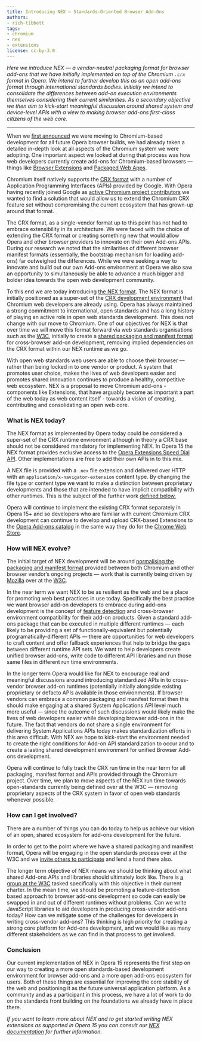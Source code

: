 ```yaml
---
title: Introducing NEX — Standards-Oriented Browser Add-Ons
authors:
- rich-tibbett
tags:
- chromium
- nex
- extensions
license: cc-by-3.0
---
```


_Here we introduce NEX — a vendor-neutral packaging format for browser add-ons that we have initially implemented on top of the Chromium `.crx` format in Opera. We intend to further develop this as an open add-ons format through international standards bodies. Initially we intend to consolidate the differences between add-on execution environments themselves considering their current similarities. As a secondary objective we then aim to kick-start meaningful discussion around shared system and device-level APIs with a view to making browser add-ons first-class citizens of the web core._

----

When we [first announced](http://business.opera.com/press/releases/general/opera-gears-up-at-300-million-users) we were moving to Chromium-based development for all future Opera browser builds, we had already taken a detailed in-depth look at all aspects of the Chromium system we were adopting. One important aspect we looked at during that process was how web developers currently create add-ons for Chromium-based browsers — things like [Browser Extensions](http://developer.chrome.com/extensions/index.html) and [Packaged Web Apps](http://developer.chrome.com/apps/about_apps.html).

Chromium itself natively supports the [CRX format](http://developer.chrome.com/extensions/crx.html) with a number of Application Programming Interfaces (APIs) provided by Google. With Opera having recently joined Google as [active Chromium project contributors](http://my.opera.com/ODIN/blog/2013/03/22/operas-webkit-patches) we wanted to find a solution that would allow us to extend the Chromium CRX feature set without compromising the current ecosystem that has grown-up around that format.

The CRX format, as a single-vendor format up to this point has not had to embrace extensibility in its architecture. We were faced with the choice of extending the CRX format or creating something new that would allow Opera and other browser providers to innovate on their own Add-ons APIs. During our research we noted that the similarities of different browser manifest formats (essentially, the bootstrap mechanism for loading add-ons) far outweighed the differences. While we were seeking a way to innovate and build out our own Add-ons environment at Opera we also saw an opportunity to simultaneously be able to advance a much bigger and bolder idea towards the open web development community.

To this end we are today introducing [the NEX format](https://dev.opera.com/extensions/architecture-overview/). The NEX format is initially positioned as a super-set of the [CRX development environment](http://developer.chrome.com/extensions/getstarted.html) that Chromium web developers are already using. Opera has always maintained a strong commitment to international, open standards and has a long history of playing an active role in open web standards development. This does not change with our move to Chromium. One of our objectives for NEX is that over time we will move this format forward via web standards organisations such as the [W3C](http://www.w3.org/), initially to create a [shared packaging and manifest format](http://manifest.sysapps.org) for cross-browser add-on development, removing implied dependencies on the CRX format within our NEX runtime as we go.

With open web standards web users are able to choose their browser — rather than being locked in to one vendor or product. A system that promotes user choice, makes the lives of web developers easier and promotes shared innovation continues to produce a healthy, competitive web ecosystem. NEX is a proposal to move Chromium add-ons - components like Extensions, that have arguably become as important a part of the web today as web content itself - towards a vision of creating, contributing and consolidating an open web core.

### What is NEX today?

The NEX format as implemented by Opera today could be considered a super-set of the CRX runtime environment although in theory a CRX base should not be considered mandatory for implementing NEX.  In Opera 15 the NEX format provides exclusive access to the [Opera Extensions Speed Dial API](https://dev.opera.com/articles/view/creating-opera-speed-dial-extensions/). Other implementations are free to add their own APIs in to this mix.

A NEX file is provided with a `.nex` file extension and delivered over HTTP with an `application/x-navigator-extension` content type. By changing the file type or content type we want to make a distinction between proprietary developments and those that are intended to have implicit compatibility with other runtimes. This is the subject of the further work [defined below.](#evolution)

Opera will continue to implement the existing CRX format separately in Opera 15+ and so developers who are familiar with current Chromium CRX development can continue to develop and upload CRX-based Extensions to the [Opera Add-ons catalog](https://addons.opera.com/en/extensions/) in the same way they do for the [Chrome Web Store](https://chrome.google.com/webstore).

### How will NEX evolve?

The initial target of NEX development will be around [normalising the packaging and manifest format](http://manifest.sysapps.org) provided between both Chromium and other browser vendor’s ongoing projects — work that is currently being driven by [Mozilla](http://www.mozilla.org/en-US/) over at the [W3C](http://www.w3.org/).

In the near term we want NEX to be as resilient as the web and be a place for promoting web best practices in use today. Specifically the best practice we want browser add-on developers to embrace during add-ons development is the concept of [feature detection](http://www.nczonline.net/blog/2009/12/29/feature-detection-is-not-browser-detection/) and cross-browser environment compatibility for their add-on products. Given a standard add-ons package that can be executed in multiple different runtimes — each likely to be providing a set of functionally-equivalent but potentially programatically-different APIs — there are opportunities for web developers to craft content and offer fallback experiences that help to bridge the gaps between different runtime API sets. We want to help developers create unified browser add-ons, write code to different API libraries and run those same files in different run time environments.

In the longer term Opera would like for NEX to encourage real and meaningful discussions around introducing standardized APIs in to cross-vendor browser add-on runtimes (potentially initially alongside existing proprietary or defacto APIs available in those environments). If browser vendors can embrace a common packaging and manifest format then this should make engaging at a shared System Applications API level much more useful — since the outcome of such discussions would likely make the lives of web developers easier while developing browser add-ons in the future. The fact that vendors do not share a single environment for delivering System Applications APIs today makes standardization efforts in this area difficult. With NEX we hope to kick-start the environment needed to create the right conditions for Add-on API standardization to occur and to create a lasting shared development environment for unified Browser Add-ons development.

Opera will continue to fully track the CRX run time in the near term for all packaging, manifest format and APIs provided through the Chromium project. Over time, we plan to move aspects of the NEX run time towards open-standards currently being defined over at the W3C — removing proprietary aspects of the CRX system in favor of open web standards whenever possible.

### How can I get involved?

There are a number of things you can do today to help us achieve our vision of an open, shared ecosystem for add-ons development for the future.

In order to get to the point where we have a shared packaging and manifest format, Opera will be engaging in the open standards process over at the W3C and we [invite others to participate](http://www.w3.org/2008/webapps/) and lend a hand there also.

The longer term objective of NEX means we should be thinking about what shared Add-ons APIs and libraries should ultimately look like. There is [a group at the W3C](http://www.w3.org/2012/sysapps/) tasked specifically with this objective in their current charter. In the mean time, we should be promoting a feature-detection based approach to browser add-ons development so code can easily be swapped in and out of different runtimes without problems. Can we write JavaScript libraries to aid developers in producing cross-vendor add-ons today? How can we mitigate some of the challenges for developers in writing cross-vendor add-ons? This thinking is high priority for creating a strong core platform for Add-ons development, and we would like as many different stakeholders as we can find in that process to get involved.

### Conclusion

Our current implementation of NEX in Opera 15 represents the first step on our way to creating a more open standards-based development environment for browser add-ons and a more open add-ons ecosystem for users. Both of these things are essential for improving the core stability of the web and positioning it as _the_ future universal application platform. As a community and as a participant in this process, we have a lot of work to do on the standards front building on the foundations we already have in place there.

_If you want to learn more about NEX and to get started writing NEX extensions as supported in Opera 15 you can consult our [NEX documentation](https://dev.opera.com/extensions/architecture-overview/) for further information._
